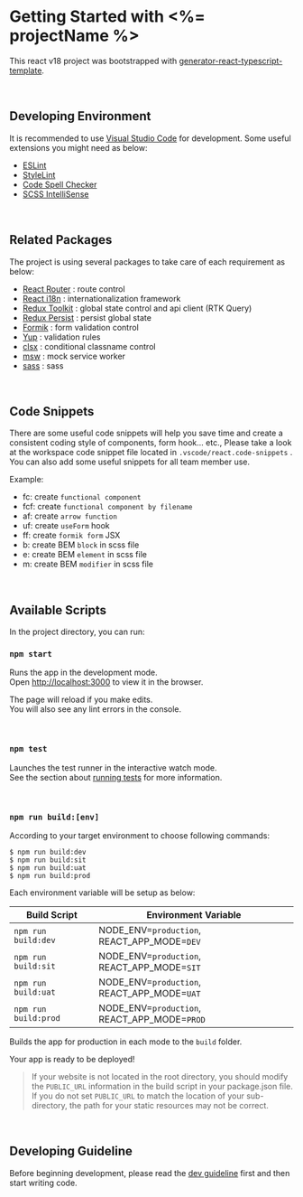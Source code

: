 # Getting Started with <%= projectName %>

This react v18 project was bootstrapped with [generator-react-typescript-template](https://github.com/wasichris/generator-react-typescript-template).

<br>

## Developing Environment

It is recommended to use [Visual Studio Code](https://code.visualstudio.com/) for development. Some useful extensions you might need as below:
* [ESLint](https://marketplace.visualstudio.com/items?itemName=dbaeumer.vscode-eslint)
* [StyleLint](https://marketplace.visualstudio.com/items?itemName=stylelint.vscode-stylelint)
* [Code Spell Checker](https://marketplace.visualstudio.com/items?itemName=streetsidesoftware.code-spell-checker)
* [SCSS IntelliSense](https://marketplace.visualstudio.com/items?itemName=mrmlnc.vscode-scss)

<br>


## Related Packages

The project is using several packages to take care of each requirement as below:
* [React Router](https://reactrouter.com/en/main) : route control
* [React i18n](https://react.i18next.com/) : internationalization framework
* [Redux Toolkit](https://redux-toolkit.js.org/) : global state control and api client (RTK Query)
* [Redux Persist](https://github.com/rt2zz/redux-persist) : persist global state
* [Formik](https://formik.org/) : form validation control
* [Yup](https://github.com/jquense/yup) : validation rules
* [clsx](https://github.com/lukeed/clsx) : conditional classname control
* [msw](https://mswjs.io/) : mock service worker
* [sass](https://github.com/sass/dart-sass) : sass


<br>


## Code Snippets

There are some useful code snippets will help you save time and create a consistent coding style of components, form hook... etc., Please take a look at the workspace code snippet file located in `.vscode/react.code-snippets` . You can also add some useful snippets for all team member use.

Example:
* fc: create `functional component` 
* fcf: create `functional component by filename` 
* af: create `arrow function` 
* uf: create `useForm` hook
* ff: create `formik form` JSX
* b: create BEM `block` in scss file
* e: create BEM `element` in scss file
* m: create BEM `modifier` in scss file

<br>


## Available Scripts

In the project directory, you can run:


### `npm start`

Runs the app in the development mode.\
Open [http://localhost:3000](http://localhost:3000) to view it in the browser.

The page will reload if you make edits.\
You will also see any lint errors in the console.

<br>

### `npm test`

Launches the test runner in the interactive watch mode.\
See the section about [running tests](https://facebook.github.io/create-react-app/docs/running-tests) for more information.


<br> 


### `npm run build:[env]`

According to your target environment to choose following commands:
```
$ npm run build:dev
$ npm run build:sit
$ npm run build:uat
$ npm run build:prod
```

Each environment variable will be setup as below:

|     Build Script     |              Environment Variable             |
|----------------------|-----------------------------------------------|
| `npm run build:dev`  | NODE_ENV=`production`,  REACT_APP_MODE=`DEV`  |
| `npm run build:sit`  | NODE_ENV=`production`,  REACT_APP_MODE=`SIT`  |
| `npm run build:uat`  | NODE_ENV=`production`,  REACT_APP_MODE=`UAT`  |
| `npm run build:prod` | NODE_ENV=`production`,  REACT_APP_MODE=`PROD` |


Builds the app for production in each mode to the `build` folder.

Your app is ready to be deployed!

> If your website is not located in the root directory, you should modify the `PUBLIC_URL` information in the build script in your package.json file. If you do not set `PUBLIC_URL` to match the location of your sub-directory, the path for your static resources may not be correct.

<br>

## Developing Guideline

Before beginning development, please read the [dev guideline](README_GUIDELINE.md) first and then start writing code.

<br>